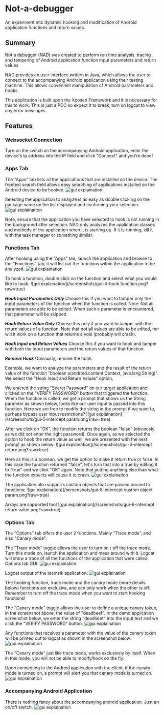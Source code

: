 # Not-a-debugger
An experiment into dynamic hooking and modification of Android application functions and return values.

Summary
--------
Not a debugger (NAD) was created to perform run time analysis, tracing and tampering of Android application function input parameters and return values.

NAD provides an user interface written in Java, which allows the user to connect to the accompanying Android application using their testing machine. This allows convenient manipulation of Android parameters and hooks.

This application is built upon the Xposed Framework and it is necessary for this to work. This is just a POC so expect it to break, turn on logcat to view any error messages.

Features
--------

### Websocket Connection
  Turn on the switch on the accompanying Android application, enter the device's Ip address into the IP field and click "Connect" and you're done!
  
### Apps Tab
  The "Apps" tab lists all the applications that are installed on the device. The freetext search field allows easy searching of applications installed on the Android device to be hooked.
  ![gui explaination](/screenshots/gui-1.png?raw=true)

  Selecting the application to analyze is as easy as double clicking on the package name on the list displayed and confirming your selection.
  ![gui explaination](/screenshots/gui-2-hook.png?raw=true)
  
  Note, ensure that the application you have selected to hook is not running in the background after selection. NAD only analyzes the application classes and methods of the application when it is starting up. If it is running, kill it with the task manager or something similar. 
  
### Functions Tab
  After hooking using the "Apps" tab, launch the application and browse to the "Functions" tab, it will list out the functions within the application to be analyzed. 
  ![gui explaination](/screenshots/gui-3-functions.png?raw=true)
  
  To hook a function, double click on the function and select what you would like to hook.
  ![gui explaination](/screenshots/gui-4-hook function.png?raw=true)
  
  ***Hook Input Parameters Only***
  Choose this if you want to tamper only the input parameters of the function when the function is called. Note: Not all parameters are able to be edited. When such a parameter is encountered, that parameter will be skipped.
  
  ***Hook Return Value Only***
  Choose this only if you want to tamper with the return values of a function. Note that not all values are able to be edited, nor will it work on a function that returns a void (probably will crash).
  
  ***Hook Input and Return Values***
  Choose this if you want to hook and tamper with both the input parameters and the return values of that function.
  
  ***Remove Hook***
  Obviously, remove the hook.
  
  Example, we want to analyze the parameters and the result of the return value of the function "boolean a(android.content.Context, java.lang.String)". We select the "Hook Input and Return Values" option.
  
  We entered the string "Secret Password" on our target application and clicked on the "VERIFY PASSWORD" button that triggered the function. When the function is called, we get a prompt that shows us the String paramter as shown below, looks like our user input is passed into this function. Here we are free to modify the string in the prompt if we want to, perhaps bypass user input restrictions?
  ![gui explaination](/screenshots/gui-5-intercept param.png?raw=true)
  
  After we click on "OK", the function returns the boolean "false" (obviously as we did not enter the right password). Once again, as we selected the option to hook the return value as well, we are presented with the next prompt as shown below:
  ![gui explaination](/screenshots/gui-6-intercept return.png?raw=true)
  
  Here as this is a boolean, we get the option to make it return true or false. In this case the function returned "false", let's turn that into a true by editing it to "true" and we click "OK" again. Note that putting anything else than what the function expects will cause it to crash.
  ![gui explaination](/screenshots/gui-7-success.png?raw=true)
  
  The application also supports custom objects that are passed around to functions:
  ![gui explaination](/screenshots/gui-8-intercept custom object param.png?raw=true)
  
  Arrays are supported too!
  ![gui explaination](/screenshots/gui-9-intercept return value.png?raw=true)
  
### Options Tab
  The "Options" tab offers the user 2 functions. Mainly "Trace mode", and also "Canary mode". 
  
  The "Trace mode" toggle allows the user to turn on / off the trace mode. Turn this mode on, launch the application and mess around with it. Logcat will show a trace of all the functions of the application that were called.
  Options tab GUI:
  ![gui explaination](/screenshots/gui-13-canary-mode.png?raw=true)
  
  Logcat output of the teamsik application:
  ![gui explaination](/screenshots/gui-11-tracemode-output.png?raw=true)
  
  The hooking function, trace mode and the canary mode (more details below) functions are exclusive, and can only work when the other is off. Remember to turn off the trace mode when you want to start hooking functions!
  
  The "Canary mode" toggle allows the user to define a unique canary token, in the screenshot above, the value of "deadbeef". In the demo application screenshot below, we enter the string "deadbeef" into the input text and we click the "VERIFY PASSWORD" button.
  ![gui explaination](/screenshots/gui-15-canary-input.png?raw=true)
  
  Any functions that receives a parameter with the value of the canary token will be printed out to logcat as shown in the screenshot below:
  ![gui explaination](/screenshots/gui-16-canary-result.png?raw=true)
  
  The "Canary mode" just like trace mode, works exclusively by itself. When in this mode, you will not be able to modify/hook on the fly.
  
  Upon connecting to the Android application with the client, if the canary mode is turned on, a prompt will alert you that canary mode is turned on.
  ![gui explaination](/screenshots/gui-14-canary-mode-alert.png?raw=true)
  
### Accompanying Android Application
  There is nothing fancy about the accompanying android application. Just an on/off switch.
  ![gui explaination](/screenshots/gui-10-android.png?raw=true)
